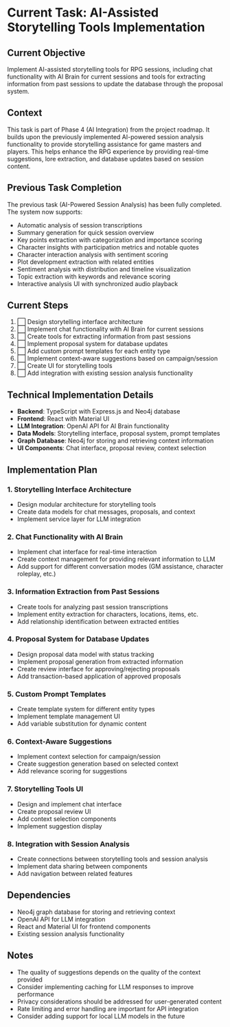 # Current Task: AI-Assisted Storytelling Tools Implementation

## Current Objective
Implement AI-assisted storytelling tools for RPG sessions, including chat functionality with AI Brain for current sessions and tools for extracting information from past sessions to update the database through the proposal system.

## Context
This task is part of Phase 4 (AI Integration) from the project roadmap. It builds upon the previously implemented AI-powered session analysis functionality to provide storytelling assistance for game masters and players. This helps enhance the RPG experience by providing real-time suggestions, lore extraction, and database updates based on session content.

## Previous Task Completion
The previous task (AI-Powered Session Analysis) has been fully completed. The system now supports:

- Automatic analysis of session transcriptions
- Summary generation for quick session overview
- Key points extraction with categorization and importance scoring
- Character insights with participation metrics and notable quotes
- Character interaction analysis with sentiment scoring
- Plot development extraction with related entities
- Sentiment analysis with distribution and timeline visualization
- Topic extraction with keywords and relevance scoring
- Interactive analysis UI with synchronized audio playback

## Current Steps
1. ⬜ Design storytelling interface architecture
2. ⬜ Implement chat functionality with AI Brain for current sessions
3. ⬜ Create tools for extracting information from past sessions
4. ⬜ Implement proposal system for database updates
5. ⬜ Add custom prompt templates for each entity type
6. ⬜ Implement context-aware suggestions based on campaign/session
7. ⬜ Create UI for storytelling tools
8. ⬜ Add integration with existing session analysis functionality

## Technical Implementation Details
- **Backend**: TypeScript with Express.js and Neo4j database
- **Frontend**: React with Material UI
- **LLM Integration**: OpenAI API for AI Brain functionality
- **Data Models**: Storytelling interface, proposal system, prompt templates
- **Graph Database**: Neo4j for storing and retrieving context information
- **UI Components**: Chat interface, proposal review, context selection

## Implementation Plan

### 1. Storytelling Interface Architecture
- Design modular architecture for storytelling tools
- Create data models for chat messages, proposals, and context
- Implement service layer for LLM integration

### 2. Chat Functionality with AI Brain
- Implement chat interface for real-time interaction
- Create context management for providing relevant information to LLM
- Add support for different conversation modes (GM assistance, character roleplay, etc.)

### 3. Information Extraction from Past Sessions
- Create tools for analyzing past session transcriptions
- Implement entity extraction for characters, locations, items, etc.
- Add relationship identification between extracted entities

### 4. Proposal System for Database Updates
- Design proposal data model with status tracking
- Implement proposal generation from extracted information
- Create review interface for approving/rejecting proposals
- Add transaction-based application of approved proposals

### 5. Custom Prompt Templates
- Create template system for different entity types
- Implement template management UI
- Add variable substitution for dynamic content

### 6. Context-Aware Suggestions
- Implement context selection for campaign/session
- Create suggestion generation based on selected context
- Add relevance scoring for suggestions

### 7. Storytelling Tools UI
- Design and implement chat interface
- Create proposal review UI
- Add context selection components
- Implement suggestion display

### 8. Integration with Session Analysis
- Create connections between storytelling tools and session analysis
- Implement data sharing between components
- Add navigation between related features

## Dependencies
- Neo4j graph database for storing and retrieving context
- OpenAI API for LLM integration
- React and Material UI for frontend components
- Existing session analysis functionality

## Notes
- The quality of suggestions depends on the quality of the context provided
- Consider implementing caching for LLM responses to improve performance
- Privacy considerations should be addressed for user-generated content
- Rate limiting and error handling are important for API integration
- Consider adding support for local LLM models in the future
